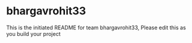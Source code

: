 # bhargavrohit33
This is the initiated README for team bhargavrohit33, Please edit this as you build your project

